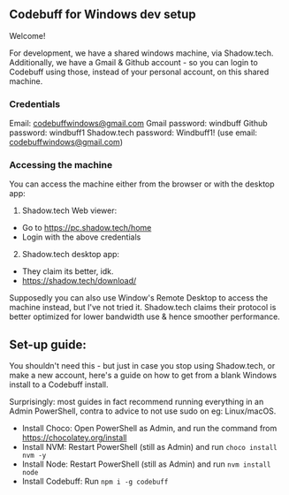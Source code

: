 ## Codebuff for Windows dev setup

Welcome!

For development, we have a shared windows machine, via Shadow.tech. Additionally, we have a Gmail & Github account - so you can login to Codebuff using those, instead of your personal account, on this shared machine.

### Credentials
Email: codebuffwindows@gmail.com
Gmail password: windbuff
Github password: windbuff1
Shadow.tech password: Windbuff1! (use email: codebuffwindows@gmail.com)

### Accessing the machine

You can access the machine either from the browser or with the desktop app:

1. Shadow.tech Web viewer: 
- Go to https://pc.shadow.tech/home 
- Login with the above credentials

2. Shadow.tech desktop app:
- They claim its better, idk.
- https://shadow.tech/download/

Supposedly you can also use Window's Remote Desktop to access the machine instead, but I've not tried it. Shadow.tech claims their protocol is better optimized for lower bandwidth use & hence smoother performance.

## Set-up guide:

You shouldn't need this - but just in case you stop using Shadow.tech, or make a new account, here's a guide on how to get from a blank Windows install to a Codebuff install.

Surprisingly: most guides in fact recommend running everything in an Admin PowerShell, contra to advice to not use sudo on eg: Linux/macOS.

- Install Choco: Open PowerShell as Admin, and run the command from https://chocolatey.org/install
- Install NVM: Restart PowerShell (still as Admin) and run `choco install nvm -y`
- Install Node: Restart PowerShell (still as Admin) and run `nvm install node`
- Install Codebuff: Run `npm i -g codebuff`

